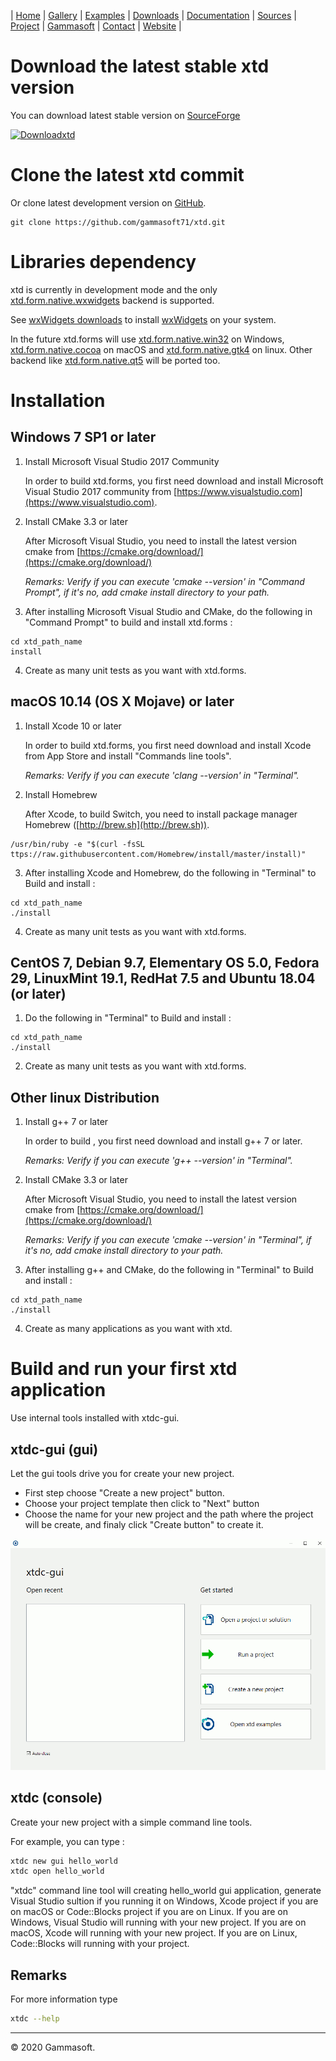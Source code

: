 | [Home](home.md) | [Gallery](gallery.md) | [Examples](examples.md) | [Downloads](downloads.md) | [Documentation](documentation.md) | [Sources](https://github.com/gammasoft71/xtd) | [Project](https://sourceforge.net/projects/xtdpro/) | [Gammasoft](gammasoft.md)  | [Contact](contact.md) | [Website](https://gammasoft71.wixsite.com/gammasoft) |

# Download the latest stable xtd version

You can download latest stable version on [SourceForge](https://sourceforge.net/projects/xtdpro/)

[![Downloadxtd](https://a.fsdn.com/con/app/sf-download-button)](https://sourceforge.net/projects/xtdpro/files/latest/download)

# Clone the latest xtd commit

Or clone latest development version on [GitHub](https://github.com/gammasoft71/xtd).

```shell
git clone https://github.com/gammasoft71/xtd.git
```

# Libraries dependency

xtd is currently in development mode and the only [xtd.form.native.wxwidgets](https://github.com/gammasoft71/xtd_forms/tree/master/src/xtd_forms_native_wxwidgets/README.md) backend is supported.

See [wxWidgets downloads](https://www.wxwidgets.org/downloads/) to install [wxWidgets](https://www.wxwidgets.org/)  on your system.

In the future xtd.forms will use [xtd.form.native.win32](https://github.com/gammasoft71/xtd_forms/tree/master/src/xtd_forms_native_win32/README.md) on Windows, [xtd.form.native.cocoa](https://github.com/gammasoft71/xtd_forms/tree/master/src/xtd_forms_native_cocoa/README.md) on macOS and [xtd.form.native.gtk4](https://github.com/gammasoft71/xtd_forms/tree/master/src/xtd_forms_native_gtk4/README.md) on linux. Other backend like [xtd.form.native.qt5](https://github.com/gammasoft71/xtd_forms/tree/master/src/xtd_forms_native_qt5/README.md) will be ported too.

# Installation

## Windows 7 SP1 or later

1. Install Microsoft Visual Studio 2017 Community
  
   In order to build xtd.forms, you first need download and install Microsoft Visual Studio 2017 community from [https://www.visualstudio.com](https://www.visualstudio.com).

2. Install CMake 3.3 or later
  
   After Microsoft Visual Studio, you need to install the latest version cmake from [https://cmake.org/download/](https://cmake.org/download/)
   
   *Remarks: Verify if you can execute 'cmake --version' in "Command Prompt", if it's no, add cmake install directory to your path.*

3. After installing Microsoft Visual Studio and CMake, do the following in "Command Prompt" to build and install xtd.forms :

```shell
cd xtd_path_name
install
```

4. Create as many unit tests as you want with xtd.forms.


## macOS 10.14 (OS X Mojave) or later

1. Install Xcode 10 or later
  
   In order to build xtd.forms, you first need download and install Xcode from App Store and install "Commands line tools".

   *Remarks: Verify if you can execute 'clang --version' in "Terminal".*

2. Install Homebrew
  
   After Xcode, to build Switch, you need to install package manager Homebrew ([http://brew.sh](http://brew.sh)).
   
```shell
/usr/bin/ruby -e "$(curl -fsSL ttps://raw.githubusercontent.com/Homebrew/install/master/install)"
```

3. After installing Xcode and Homebrew, do the following in "Terminal" to Build and install :

```shell
cd xtd_path_name
./install
```

4. Create as many unit tests as you want with xtd.forms.

## CentOS 7, Debian 9.7, Elementary OS 5.0, Fedora 29, LinuxMint 19.1, RedHat 7.5 and Ubuntu 18.04 (or later)

1. Do the following in "Terminal" to Build and install :

```shell
cd xtd_path_name
./install
```

2. Create as many unit tests as you want with xtd.forms.


## Other linux Distribution

1. Install g++ 7 or later
  
   In order to build , you first need download and install g++ 7 or later.

   *Remarks: Verify if you can execute 'g++ --version' in "Terminal".*

2. Install CMake 3.3 or later
  
   After Microsoft Visual Studio, you need to install the latest version cmake from [https://cmake.org/download/](https://cmake.org/download/)

   *Remarks: Verify if you can execute 'cmake --version' in "Terminal", if it's no, add cmake install directory to your path.*

3. After installing g++ and CMake, do the following in "Terminal" to Build and install :

```shell
cd xtd_path_name
./install
```

4. Create as many applications as you want with xtd.

# Build and run your first xtd application

Use internal tools installed with xtdc-gui.

## xtdc-gui (gui)

Let the gui tools drive you for create your new project.

* First step choose "Create a new project" button.
* Choose your project template then click to "Next" button
* Choose the name for your new project and the path where the project will be create, and finaly click "Create button" to create it.

![xtdc-gui](pictures/xtdc-gui.gif)

## xtdc (console)

Create your new project with a simple command line tools.

For example, you can type :

```bash
xtdc new gui hello_world
xtdc open hello_world
```
"xtdc" command line tool will creating hello_world gui application, generate Visual Studio sultion if you running it on Windows, Xcode project if you are on macOS or Code::Blocks project if you are on Linux. If you are on Windows, Visual Studio will running with your new project. If you are on macOS, Xcode will running with your new project. If you are on Linux, Code::Blocks will running with your project.

## Remarks

For more information type

```bash
xtdc --help
```

______________________________________________________________________________________________

© 2020 Gammasoft.
